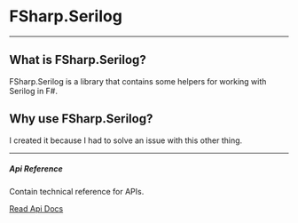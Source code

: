 # FSharp.Serilog

---

## What is FSharp.Serilog?

FSharp.Serilog is a library that contains some helpers for working with Serilog in F#.

## Why use FSharp.Serilog?

I created it because I had to solve an issue with this other thing.

---

<div class="row row-cols-1 row-cols-md-2">
  <div class="col">
    <div class="card h-100">
      <div class="card-body">
        <h5 class="card-title">Api Reference</h5>
        <p class="card-text">Contain technical reference for APIs.</p>
      </div>
      <div class="card-footer text-right   border-top-0">
        <a href="{{root}}reference/index.html" class="btn btn-primary">Read Api Docs</a>
      </div>
    </div>
  </div>
</div>
